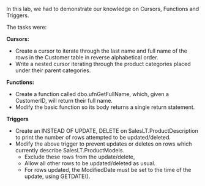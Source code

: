 In this lab, we had to demonstrate our knowledge on Cursors, Functions and Triggers.

The tasks were:

**Cursors:**

* Create a cursor to iterate through the last name and full name of the rows in the Customer table in reverse alphabetical order.
* Write a nested cursor iterating through the product categories placed under their parent categories.

**Functions:**

* Create a function called dbo.ufnGetFullName, which, given a CustomerID, will return their full name.
* Modify the basic function so its body returns a single return statement.

**Triggers**

* Create an INSTEAD OF UPDATE, DELETE on SalesLT.ProductDescription to print the number of rows attempted to be updated/deleted.
* Modify the above trigger to prevent updates or deletes on rows which currently describe SalesLT.ProductModels. 
  * Exclude these rows from the update/delete, 
  * Allow all other rows to be updated/deleted as usual.
  * For rows updated, the ModifiedDate must be set to the time of the update, using GETDATE().
